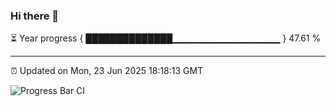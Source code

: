 ### Hi there 👋

⏳ Year progress { ██████████████▁▁▁▁▁▁▁▁▁▁▁▁▁▁▁▁ } 47.61 %

---

⏰ Updated on Mon, 23 Jun 2025 18:18:13 GMT

![Progress Bar CI](https://github.com/code-lakshay/GitHub-Actions-Demo/workflows/Progress%20Bar%20CI/badge.svg)
